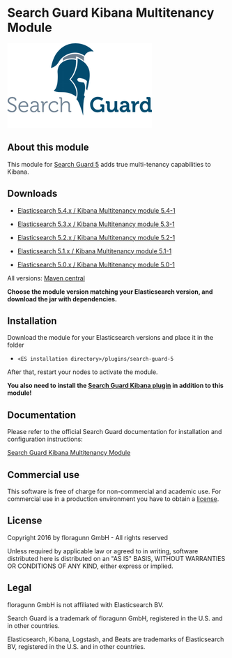 # Search Guard Kibana Multitenancy Module

![Logo](https://raw.githubusercontent.com/floragunncom/sg-assets/master/logo/sg_dlic_small.png) 

## About this module
This module for [Search Guard 5](https://github.com/floragunncom/search-guard) adds true multi-tenancy capabilities to Kibana.

## Downloads

* [Elasticsearch 5.4.x / Kibana Multitenancy module 5.4-1](http://search.maven.org/remotecontent?filepath=com/floragunn/dlic-search-guard-module-kibana-multitenancy/5.4-1/dlic-search-guard-module-kibana-multitenancy-5.4-1-jar-with-dependencies.jar)

* [Elasticsearch 5.3.x / Kibana Multitenancy module 5.3-1](http://search.maven.org/remotecontent?filepath=com/floragunn/dlic-search-guard-module-kibana-multitenancy/5.3-1/dlic-search-guard-module-kibana-multitenancy-5.3-1-jar-with-dependencies.jar)

* [Elasticsearch 5.2.x / Kibana Multitenancy module 5.2-1](http://search.maven.org/remotecontent?filepath=com/floragunn/dlic-search-guard-module-kibana-multitenancy/5.2-1/dlic-search-guard-module-kibana-multitenancy-5.2-1-jar-with-dependencies.jar)

* [Elasticsearch 5.1.x / Kibana Multitenancy module 5.1-1](http://search.maven.org/remotecontent?filepath=com/floragunn/dlic-search-guard-module-kibana-multitenancy/5.1-1/dlic-search-guard-module-kibana-multitenancy-5.1-1-jar-with-dependencies.jar)

* [Elasticsearch 5.0.x / Kibana Multitenancy module 5.0-1](http://search.maven.org/remotecontent?filepath=com/floragunn/dlic-search-guard-module-kibana-multitenancy/5.0-1/dlic-search-guard-module-kibana-multitenancy-5.0-1-jar-with-dependencies.jar)

All versions:
[Maven central](http://search.maven.org/#search%7Cgav%7C1%7Cg%3A%22com.floragunn%22%20AND%20a%3A%22dlic-search-guard-module-kibana-multitenancy%22)

**Choose the module version matching your Elasticsearch version, and download the jar with dependencies.**

## Installation

Download the module for your Elasticsearch versions and place it in the folder

* `<ES installation directory>/plugins/search-guard-5`

After that, restart your nodes to activate the module.

**You also need to install the [Search Guard Kibana plugin](https://github.com/floragunncom/search-guard-kibana-plugin) in addition to this module!**

## Documentation

Please refer to the official Search Guard documentation for installation and configuration instructions:

[Search Guard Kibana Multitenancy Module](https://github.com/floragunncom/search-guard-docs/blob/master/multitenancy.md)

## Commercial use
This software is free of charge for non-commercial and academic use. For commercial use in a production environment you have to obtain a [license](https://floragunn.com/searchguard/searchguard-license-support/). 

## License
Copyright 2016 by floragunn GmbH - All rights reserved 

Unless required by applicable law or agreed to in writing, software
distributed here is distributed on an "AS IS" BASIS,
WITHOUT WARRANTIES OR CONDITIONS OF ANY KIND, either express or implied.

## Legal
floragunn GmbH is not affiliated with Elasticsearch BV.

Search Guard is a trademark of floragunn GmbH, registered in the U.S. and in other countries.

Elasticsearch, Kibana, Logstash, and Beats are trademarks of Elasticsearch BV, registered in the U.S. and in other countries.
